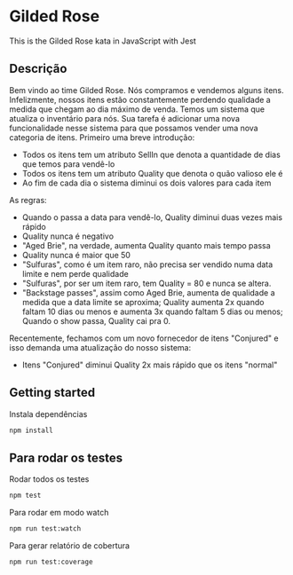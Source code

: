# Gilded Rose

This is the Gilded Rose kata in JavaScript with Jest

## Descrição

Bem vindo ao time Gilded Rose. Nós compramos e vendemos alguns itens. Infelizmente, nossos itens estão constantemente perdendo qualidade a medida que chegam ao dia máximo de venda. Temos um sistema que atualiza o inventário para nós. Sua tarefa é adicionar uma nova funcionalidade nesse sistema para que possamos vender uma nova categoria de itens. Primeiro uma breve introdução:

- Todos os itens tem um atributo SellIn que denota a quantidade de dias que temos para vendê-lo
- Todos os itens tem um atributo Quality que denota o quão valioso ele é
- Ao fim de cada dia o sistema diminui os dois valores para cada item

As regras:

- Quando o passa a data para vendê-lo, Quality diminui duas vezes mais rápido
- Quality nunca é negativo
- "Aged Brie", na verdade, aumenta Quality quanto mais tempo passa
- Quality nunca é maior que 50
- "Sulfuras", como é um item raro, não precisa ser vendido numa data limite e nem perde qualidade
- "Sulfuras", por ser um item raro, tem Quality = 80 e nunca se altera.
- "Backstage passes", assim como Aged Brie, aumenta de qualidade a medida que a data limite se aproxima; Quality aumenta 2x quando faltam 10 dias ou menos e aumenta 3x quando faltam 5 dias ou menos; Quando o show passa, Quality cai pra 0.

Recentemente, fechamos com um novo fornecedor de itens "Conjured" e isso demanda uma atualização do nosso sistema:

- Itens "Conjured" diminui Quality 2x mais rápido que os itens "normal"

## Getting started

Instala dependências

```sh
npm install
```

## Para rodar os testes

Rodar todos os testes

```sh
npm test
```

Para rodar em modo watch

```sh
npm run test:watch
```

Para gerar relatório de cobertura

```sh
npm run test:coverage
```
